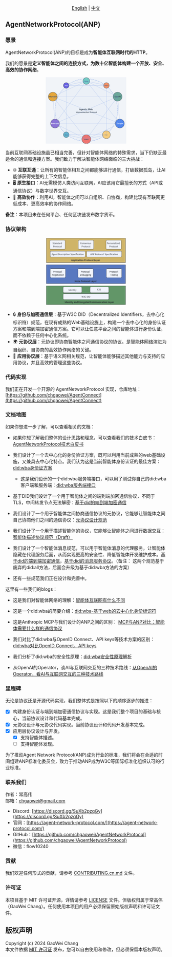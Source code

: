 <div align="center">
  
[English](README.md) | [中文](README.cn.md)

</div>

## AgentNetworkProtocol(ANP)

### 愿景

AgentNetworkProtocol(ANP)的目标是成为**智能体互联网时代的HTTP**。

我们的愿景是**定义智能体之间的连接方式，为数十亿智能体构建一个开放、安全、高效的协作网络**。

<p align="center">
  <img src="/images/agentic-web.png" width="50%" alt="Agentic Web"/>
</p>

当前互联网基础设施虽已相当完善，但针对智能体网络的特殊需求，当下仍缺乏最适合的通信和连接方案。我们致力于解决智能体网络面临的三大挑战：

- 🌐 **互联互通**：让所有的智能体相互之间都能够进行通信，打破数据孤岛，让AI能够获得完整的上下文信息。
- 🖥️ **原生接口**：AI无需模仿人类访问互联网，AI应该用它最擅长的方式（API或通信协议）与数字世界交互。
- 🤝 **高效协作**：利用AI，智能体之间可以自组织、自协商，构建比现有互联网更低成本、更高效率的协作网络。

**备注**：本项目未在任何平台、任何区块链发布数字货币。

### 协议架构

<p align="center">
  <img src="/images/protocol-layer-design.png" width="50%" alt="协议分层图"/>
</p>

- 🔒 **身份与加密通信层**：基于W3C DID（Decentralized Identifiers，去中心化标识符）规范，在现有成熟的Web基础设施上，构建一个去中心化的身份认证方案和端到端加密通信方案。它可以让任意平台之间的智能体进行身份认证，而不依赖于任何中心化系统。
- 🌍 **元协议层**：元协议即协商智能体之间通信协议的协议。是智能体网络演进为自组织、自协商的高效协作网络的关键。
- 📡 **应用协议层**：基于语义网相关规范，让智能体能够描述其他能力与支持的应用协议，并且高效的管理这些协议。

### 代码实现

我们正在开发一个开源的 AgentNetworkProtocol 实现，仓库地址：[https://github.com/chgaowei/AgentConnect](https://github.com/chgaowei/AgentConnect)

### 文档地图

如果你想进一步了解，可以查看相关的文档：

- 如果你想了解我们整体的设计思路和理念，可以查看我们的技术白皮书：[AgentNetworkProtocol技术白皮书](chinese/01-AgentNetworkProtocol技术白皮书.md)

- 我们设计了一个去中心化的身份验证方案，既可以利用当前成熟的web基础设施，又兼具去中心化特点。我们认为这是当前智能体身份认证的最佳方案：[did:wba身份证方案](chinese/03-did:wba方法规范.md)

  - 这是我们设计的一个did:wba服务端接口，可以用了测试你自己的did:wba客户端和服务端：[did:wba服务端接口](chinese/docs/did:wba服务端测试接口.md)

- 基于DID我们设计了一个用于智能体之间的端到端加密通信协议，不同于TLS，中间转发节点无法解密：[基于did的端到端加密通信](chinese/message/04-基于did的端到端加密通信技术协议.md)

- 我们设计了一个用于智能体之间协商通信协议的元协议，它能够让智能体之间自己协商他们之间的通信协议：[元协议设计规范](chinese/06-ANP-智能体通信元协议规范.md)

- 我们设计了一个用于描述智能体的协议，它能够让智能体之间进行数据交互：[智能体描述协议规范（Draft）](chinese/07-ANP-智能体描述协议规范.md)

- 我们设计了一个智能体消息规范，可以用于智能体消息的代理服务，让智能体隐藏在代理服务后面，从而实现更高的安全性、降低智能体开发维护成本。[基于did的端到端加密通信](chinese/message/04-基于did的端到端加密通信技术协议.md)，[基于did的消息服务协议](chinese/message/05-基于did的消息服务协议.md)。（备注： 这两个规范基于废弃的did:all方法，后面会升级为基于did:wba方法的方案）

- 还有一些规范我们正在设计和完善中。


这里有一些我们的blogs：

- 这是我们对智能体网络的理解：[智能体互联网有什么不同](blogs/cn/智能体互联网有什么不同.md)

- 这是一个did:wba的简要介绍：[did:wba-基于web的去中心化身份标识符](blogs/did:wba-基于web的去中心化身份标识符.md)

- 这是Anthropic MCP与我们设计的ANP之间的区别： [MCP与ANP对比：智能体需要什么样的通信协议](blogs/cn/MCP与ANP对比：智能体需要什么样的通信协议.md)

- 我们对比了did:wba与OpenID Connect、API keys等技术方案的区别：[did:wba对比OpenID Connect、API keys](blogs/cn/did:wba对比OpenID%20Connect、API%20keys.md)

- 我们分析了did:wba的安全性原理：[did:wba安全性原理解析](blogs/cn/did:wba安全性原理解析.md)

- 从OpenAI的Operator，谈AI与互联网交互的三种技术路线：[从OpenAI的Operator，看AI与互联网交互的三种技术路线](blogs/cn/从OpenAI的Operator，看AI与互联网交互的三种技术路线.md)

### 里程碑

无论是协议还是开源代码实现，我们整体式是按照以下的顺序逐步的推进：

- [x] 构建身份认证与端到端加密通信协议与实现。这是我们整个项目的基础与核心，当前协议设计和代码基本完成。
- [x] 元协议设计与元协议代码实现。当前协议设计和代码开发基本完成。
- [x] 应用层协议设计与开发。
  - [x] 支持智能体描述。
  - [ ] 支持智能体发现。 

为了推动Agent Network Protocol(ANP)成为行业的标准，我们将会在合适的时间组建ANP标准化委员会，致力于推动ANP成为W3C等国际标准化组织认可的行业标准。

### 联系我们

作者：常高伟  
邮箱：chgaowei@gmail.com  
- Discord: [https://discord.gg/SuXb2pzqGy](https://discord.gg/SuXb2pzqGy)  
- 官网：[https://agent-network-protocol.com/](https://agent-network-protocol.com/)  
- GitHub：[https://github.com/chgaowei/AgentNetworkProtocol](https://github.com/chgaowei/AgentNetworkProtocol)
- 微信：flow10240

### 贡献

我们欢迎任何形式的贡献，请参考 [CONTRIBUTING.cn.md](CONTRIBUTING.cn.md) 文件。

### 许可证

本项目基于 MIT 许可证开源，详情请参考 [LICENSE](LICENSE) 文件。但版权归属于常高伟（GaoWei Chang）。任何使用本项目的用户必须保留原始版权声明和许可证文件。

## 版权声明  
Copyright (c) 2024 GaoWei Chang  
本文件依据 [MIT 许可证](./LICENSE) 发布，您可以自由使用和修改，但必须保留本版权声明。
